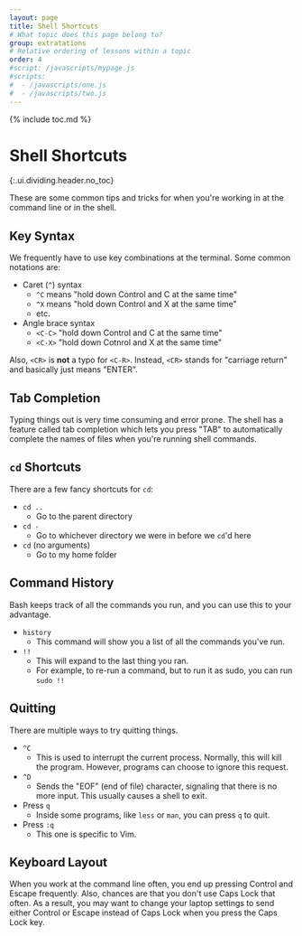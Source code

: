 ```yaml
---
layout: page
title: Shell Shortcuts
# What topic does this page belong to?
group: extratations
# Relative ordering of lessons within a topic
order: 4
#script: /javascripts/mypage.js
#scripts:
#  - /javascripts/one.js
#  - /javascripts/two.js
---
```



{% include toc.md %}

# Shell Shortcuts
{:.ui.dividing.header.no_toc}

These are some common tips and tricks for when you're working in at the command
line or in the shell.

## Key Syntax

We frequently have to use key combinations at the terminal. Some common
notations are:

- Caret (`^`) syntax
  - `^C` means "hold down Control and C at the same time"
  - `^X` means "hold down Control and X at the same time"
  - etc.
- Angle brace syntax
  - `<C-C>` "hold down Control and C at the same time"
  - `<C-X>` "hold down Cotnrol and X at the same time"

Also, `<CR>` is **not** a typo for `<C-R>`. Instead, `<CR>` stands for
"carriage return" and basically just means "ENTER".

## Tab Completion

Typing things out is very time consuming and error prone. The shell has a
feature called tab completion which lets you press "TAB" to automatically
complete the names of files when you're running shell commands.

## `cd` Shortcuts

There are a few fancy shortcuts for `cd`:

- `cd ..`
  - Go to the parent directory
- `cd -`
  - Go to whichever directory we were in before we `cd`'d here
- `cd` (no arguments)
  - Go to my home folder

## Command History

Bash keeps track of all the commands you run, and you can use this to your
advantage.

- `history`
  - This command will show you a list of all the commands you've run.
- `!!`
  - This will expand to the last thing you ran.
  - For example, to re-run a command, but to run it as sudo, you can run `sudo
    !!`

## Quitting

There are multiple ways to try quitting things.

- `^C`
  - This is used to interrupt the current process. Normally, this will kill the
    program. However, programs can choose to ignore this request.
- `^D`
  - Sends the "EOF" (end of file) character, signaling that there is no more
    input. This usually causes a shell to exit.
- Press `q`
  - Inside some programs, like `less` or `man`, you can press `q` to quit.
- Press `:q`
  - This one is specific to Vim.

## Keyboard Layout

When you work at the command line often, you end up pressing Control and Escape
frequently. Also, chances are that you don't use Caps Lock that often. As a
result, you may want to change your laptop settings to send either Control or
Escape instead of Caps Lock when you press the Caps Lock key.

